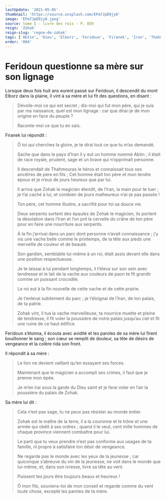 ```yaml
---
lastUpdate: '2021-05-05'
thumbnail: 'https://source.unsplash.com/EFm7JpD9jy8'
image: 'EFm7JpD9jy8.jpeg'
source: tome I - livre des rois - P. 059
reign: 'Zohak'
reign-slug: 'regne-de-zohak'
tags: ['Abtin', 'Dieu', 'Elborz', 'Feridoun', 'Firanek', 'Iran', 'Thahmouras', 'Zohak']
order: '004'
---
```


# Feridoun questionne sa mère sur son lignage

Lorsque deux fois huit ans eurent passé sur Feridoun, il descendit du mont Elborz dans la plaine, il vint à sa mère et lui fit des questions, en disant :

> Dévoile-moi ce qui est secret ; dis-moi qui fut mon père, qui je suis par ma naissance, quel est mon lignage : car que dirai-je de mon origine en face du peuple ?
>
> Raconte-moi ce que tu en sais.

Firanek lui répondit :

> Ô toi qui cherches la gloire, je te dirai tout ce que tu m’as demandé.
>
> Sache que dans le pays d’Iran il y eut un homme nommé Abtin ; il était de race royale, prudent, sage et un brave qui n’opprimait personne.
>
> Il descendait de Thahmouras le héros et connaissait tous ses ancêtres de père en fils ; Cet homme était ton père et mon tendre époux et je n’eus de jours heureux que par lui.
>
> Il arriva que Zohak le magicien étendit, de l’Iran, la main pour te tuer ; je t’ai caché à lui, et combien de jours malheureux n’ai-je pas passés !
>
> Ton père, cet homme illustre, a sacrifié pour toi sa douce vie.
>
> Deux serpents sortent des épaules de Zohak le magicien, ils portent la désolation dans l’Iran et l’on prit la cervelle du crâne de ton père pour en faire une nourriture aux serpents.
>
> À la fin j’arrivai dans un parc dont personne n’avait connaissance ; j’y vis une vache belle comme le printemps, de la tête aux pieds une merveille de couleur et de beauté.
>
> Son gardien, semblable lui-même à un roi, était assis devant elle dans une position respectueuse.
>
> Je te laissai à lui pendant longtemps, il t’éleva sur son sein avec tendresse et le lait de la vache aux couleurs de paon te fit grandir comme un puissant crocodile.
>
> Le roi eut à la fin nouvelle de cette vache et de cette prairie.
>
> Je t’enlevai subitement du parc ; je t’éloignai de l’Iran, de ton palais, de ta patrie.
>
> Zohak vint, il tua la vache merveilleuse, ta nourrice muette et pleine de tendresse, il fit voler la poussière de notre palais jusqu’au ciel et fit une ruine de ce haut édifice.

Feridoun s’étonna, il écouta avec avidité et les paroles de sa mère lui firent bouillonner le sang ; son cœur se remplit de douleur, sa tête de désirs de vengeance et la colère rida son front.

Il répondit à sa mère :

> Le lion ne devient vaillant qu’en essayant ses forces.
>
> Maintenant que le magicien a accompli ses crimes, il faut que je prenne mon épée.
>
> Je m’en irai sous la garde du Dieu saint et je ferai voler en l’air la poussière du palais de Zohak.

Sa mère lui dit :

> Cela n’est pas sage, tu ne peux pas résister au monde entier.
>
> Zohak est le maître de la terre, il a la couronne et le trône et une armée qui obéit à ses ordres ; quand il le veut, cent mille hommes de chaque province viennent combattre pour lui.
>
> Le parti que tu veux prendre n’est pas conforme aux usages de ta famille, ni propre à satisfaire ton désir de vengeance.
>
> Ne regarde pas le monde avec les yeux de la jeunesse ; car quiconque s’abreuve du vin de la jeunesse, ne voit dans le monde que lui-même, et, dans son ivresse, livre sa tête au vent.
>
> Puissent tes jours être toujours beaux et heureux !
>
> Ô mon fils, souviens-toi de mon conseil et regarde comme du vent toute chose, excepté les paroles de ta mère.
